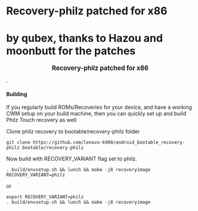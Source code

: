 Recovery-philz patched for x86
===============================
by qubex, thanks to Hazou and moonbutt for the patches
===============================

__<center><big>Recovery-philz patched for x86 </big></center>__

.


#### Building

If you regularly build ROMs/Recoveries for your device, and have a working CWM setup
on your build machine, then you can quickly set up and build Philz Touch recovery as well


Clone philz recovery to bootable/recovery-philz folder

    git clone https://github.com/lenovo-k900/android_bootable_recovery-philz bootable/recovery-philz

Now build with RECOVERY_VARIANT flag set to philz.

    . build/envsetup.sh && lunch && make -j8 recoveryimage RECOVERY_VARIANT=philz

or

    export RECOVERY_VARIANT=philz
    . build/envsetup.sh && lunch && make -j8 recoveryimage
